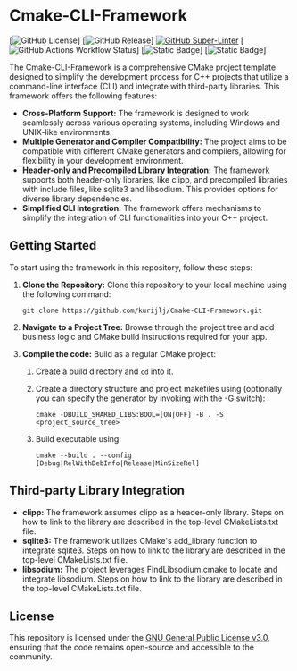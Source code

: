 # Cmake-CLI-Framework
[![GitHub License](https://img.shields.io/github/license/kurijlj/Cmake-CLI-Framework)]
[![GitHub Release](https://img.shields.io/github/v/release/kurilj/CMake-CLI-Framework?logo=github)]
[![GitHub Super-Linter](https://github.com/kurijlj/Cmake-CLI-Framework/actions/workflows/code-syntax-style-check.yml/badge.svg)](https://github.com/marketplace/actions/super-linter)
[![GitHub Actions Workflow Status](https://img.shields.io/github/actions/workflow/status/kurijlj/Cmake-CLI-Framework/cmake-multi-platform.yml?branch=main&event=push&style=flat&logo=cmake&label=CMake%20build&labelColor=%23064F8C)]
[![Static Badge](https://img.shields.io/badge/-v17-%23ffffff?style=flat&logo=cplusplus&labelColor=%2300599C)]
[![Static Badge](https://img.shields.io/badge/-3.12-%23ffffff?style=flat&logo=cmake&labelColor=%23064F8C)]

The Cmake-CLI-Framework is a comprehensive CMake project template designed to
simplify the development process for C++ projects that utilize a command-line
interface (CLI) and integrate with third-party libraries. This framework offers
the following features:

- **Cross-Platform Support:** The framework is designed to work seamlessly
across various operating systems, including Windows and UNIX-like environments.
- **Multiple Generator and Compiler Compatibility:** The project aims to be
compatible with different CMake generators and compilers, allowing for
flexibility in your development environment.
- **Header-only and Precompiled Library Integration:** The framework supports
both header-only libraries, like clipp, and precompiled libraries with include
files, like sqlite3 and libsodium. This provides options for diverse library
dependencies.
- **Simplified CLI Integration:** The framework offers mechanisms to simplify
the integration of CLI functionalities into your C++ project.

## Getting Started

To start using the framework in this repository, follow these steps:

1. **Clone the Repository:** Clone this repository to your local machine using
the following command:

    ``` shell
    git clone https://github.com/kurijlj/Cmake-CLI-Framework.git
    ```

2. **Navigate to a Project Tree:** Browse through the project tree and add
business logic and CMake build instructions required for your app.

3. **Compile the code:** Build as a regular CMake project:

   1. Create a build directory and `cd` into it.
   2. Create a directory structure and project makefiles using (optionally you
   can specify the generator by invoking with the -G switch):

       ``` shell
       cmake -DBUILD_SHARED_LIBS:BOOL=[ON|OFF] -B . -S <project_source_tree>
       ```

   3. Build executable using:

       ```shell
       cmake --build . --config [Debug|RelWithDebInfo|Release|MinSizeRel]
       ```

## Third-party Library Integration

- **clipp:** The framework assumes clipp as a header-only library. Steps on how
to link to the library are described in the top-level CMakeLists.txt file.
- **sqlite3:** The framework utilizes CMake's add_library function to integrate
sqlite3. Steps on how to link to the library are described in the top-level
CMakeLists.txt file.
- **libsodium:** The project leverages FindLibsodium.cmake to locate and
integrate libsodium. Steps on how to link to the library are described in the
top-level CMakeLists.txt file.

## License

This repository is licensed under the [GNU General Public License
v3.0](LICENSE), ensuring that the code remains open-source and accessible to the
community.
